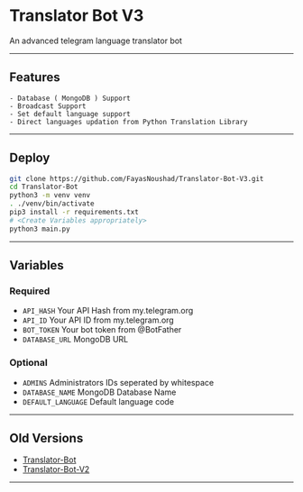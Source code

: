 # Translator Bot V3
An advanced telegram language translator bot

---

## Features

    - Database ( MongoDB ) Support
    - Broadcast Support
    - Set default language support
    - Direct languages updation from Python Translation Library

---

## Deploy

```sh
git clone https://github.com/FayasNoushad/Translator-Bot-V3.git
cd Translator-Bot
python3 -m venv venv
. ./venv/bin/activate
pip3 install -r requirements.txt
# <Create Variables appropriately>
python3 main.py
```

---

## Variables

### Required

- `API_HASH` Your API Hash from my.telegram.org
- `API_ID` Your API ID from my.telegram.org
- `BOT_TOKEN` Your bot token from @BotFather
- `DATABASE_URL` MongoDB URL

### Optional

- `ADMINS` Administrators IDs seperated by whitespace
- `DATABASE_NAME` MongoDB Database Name
- `DEFAULT_LANGUAGE` Default language code

---

## Old Versions

- [Translator-Bot](https://github.com/FayasNoushad/Translator-Bot)
- [Translator-Bot-V2](https://github.com/FayasNoushad/Translator-Bot-V2)

---
